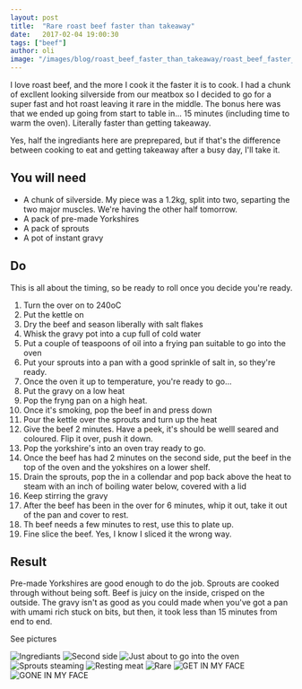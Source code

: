 ```yaml
---
layout: post
title:  "Rare roast beef faster than takeaway"
date:   2017-02-04 19:00:30
tags: ["beef"]
author: oli
image: "/images/blog/roast_beef_faster_than_takeaway/roast_beef_faster_than_takeaway_07.jpg"
---
```


I love roast beef, and the more I cook it the faster it is to cook.  I had a chunk of excllent looking silverside from our meatbox so I decided to go for a super fast and hot roast leaving it rare in the middle.  The bonus here was that we ended up going from start to table in... 15 minutes (including time to warm the oven).  Literally faster than getting takeaway.

Yes, half the ingrediants here are preprepared, but if that's the difference between cooking to eat and getting takeaway after a busy day, I'll take it.


## You will need

* A chunk of silverside.  My piece was a 1.2kg, split into two, separting the two major muscles.  We're having the other half tomorrow.
* A pack of pre-made Yorkshires
* A pack of sprouts
* A pot of instant gravy

## Do

This is all about the timing, so be ready to roll once you decide you're ready.

1. Turn the over on to 240oC
2. Put the kettle on
3. Dry the beef and season liberally with salt flakes
4. Whisk the gravy pot into a cup full of cold water
5. Put a couple of teaspoons of oil into a frying pan suitable to go into the oven
6. Put your sprouts into a pan with a good sprinkle of salt in, so they're ready.
7. Once the oven it up to temperature, you're ready to go...
8. Put the gravy on a low heat
10. Pop the fryng pan on a high heat.
11. Once it's smoking, pop the beef in and press down
12. Pour the kettle over the sprouts and turn up the heat
13. Give the beef 2 minutes.  Have a peek, it's should be welll seared and coloured.  Flip it over, push it down.
14. Pop the yorkshire's into an oven tray ready to go.
15. Once the beef has had 2 minutes on the second side, put the beef in the top of the oven and the yokshires on a lower shelf.
16. Drain the sprouts, pop the in a collendar and pop back above the heat to steam with an inch of boiling water below, covered with a lid
17. Keep stirring the gravy
18. After the beef has been in the over for 6 minutes, whip it out, take it out of the pan and cover to rest.
19. Th beef needs a few minutes to rest, use this to plate up.
20. Fine slice the beef.  Yes, I know I sliced it the wrong way.



## Result

Pre-made Yorkshires are good enough to do the job.  Sprouts are cooked through without being soft.  Beef is juicy on the inside, crisped on the outside.  The gravy isn't as good as you could made when you've got a pan with umami rich stuck on bits, but then, it took less than 15 minutes from end to end.  

See pictures

![Ingrediants](/images/blog/roast_beef_faster_than_takeaway/roast_beef_faster_than_takeaway_01.jpg)
![Second side](/images/blog/roast_beef_faster_than_takeaway/roast_beef_faster_than_takeaway_02.jpg)
![Just about to go into the oven](/images/blog/roast_beef_faster_than_takeaway/roast_beef_faster_than_takeaway_03.jpg)
![Sprouts steaming](/images/blog/roast_beef_faster_than_takeaway/roast_beef_faster_than_takeaway_04.jpg)
![Resting meat](/images/blog/roast_beef_faster_than_takeaway/roast_beef_faster_than_takeaway_05.jpg)
![Rare](/images/blog/roast_beef_faster_than_takeaway/roast_beef_faster_than_takeaway_06.jpg)
![GET IN MY FACE](/images/blog/roast_beef_faster_than_takeaway/roast_beef_faster_than_takeaway_07.jpg)
![GONE IN MY FACE](/images/blog/roast_beef_faster_than_takeaway/roast_beef_faster_than_takeaway_08.jpg)